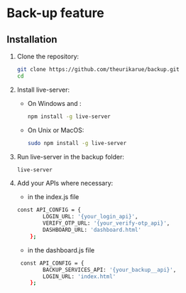 # Back-up feature

## Installation
1. Clone the repository:
    ```bash
    git clone https://github.com/theurikarue/backup.git
    cd 
    ```

2. Install live-server:
    - On Windows and :
        ```bash
        npm install -g live-server
        ```
    - On Unix or MacOS:
        ```bash
        sudo npm install -g live-server
        ```

3. Run live-server in the backup folder:
    ```bash
    live-server
    ```

4. Add your APIs where necessary:
   * in the index.js file
    ```bash
    const API_CONFIG = {
            LOGIN_URL: '{your_login_api}',
            VERIFY_OTP_URL: '{your_verify-otp_api}',
            DASHBOARD_URL: 'dashboard.html'
        };
    ```
    
   * in the dashboard.js file
    ```bash
     const API_CONFIG = {
            BACKUP_SERVICES_API: '{your_backup__api}',
            LOGIN_URL: 'index.html'
        };
    ```

